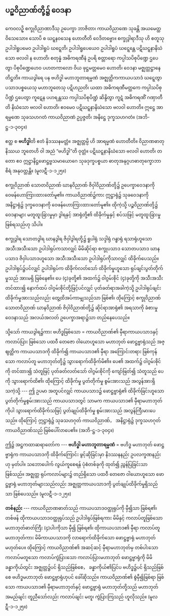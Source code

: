 ## ပဉ္စဝိညာဏ်တို့၌ ဝေဒနာ

ကေဝလဥှိ စက္ခုဝိညာဏာဒီသု ဥပေက္ခာ ဘာဇိတာ၊ ကာယဝိညာဏေ သုခန္တိ အယမေတ္ထ ဝိသေသော။ သောပိ စ ဃဋ္ဋနဝသေန ဟောတီတိ ဝေဒိတဗ္ဗော။ စက္ခုဒွါရာဒီသု ဟိ စတူသု ဥပါဒါရူပမေဝ ဥပါဒါရူပံ ဃဋ္ဋေတိ၊ ဥပါဒါရူပေယေဝ ဥပါဒါရူပံ ဃဋ္ဋေန္တေ ပဋိဃဋ္ဋနာနိဃံသော ဗလဝါ န ဟောတိ၊ စတုန္နံ အဓိကရဏီနံ ဥပရိ စတ္တာရော ကပ္ပါသပိစုပိဏ္ဍေ ဌပေတွာ ပိစုပိဏ္ဍေဟေဝ ပဟတကာလော ဝိယ ဖုဋ္ဌမတ္တမေဝ ဟောတိ၊ ဝေဒနာ မဇ္ဈတ္တဋ္ဌာနေ တိဋ္ဌတိ။ ကာယဒွါရေ ပန ဗဟိဒ္ဓါ မဟာဘူတာရမ္မဏံ အဇ္ဈတ္တိကကာယပသာဒံ ဃဋ္ဋေတွာ ပသာဒပစ္စယေသု မဟာဘူတေသု ပဋိဟညတိ၊ ယထာ အဓိကရဏီမတ္ထကေ ကပ္ပါသပိစုပိဏ္ဍံ ဌပေတွာ ကူဋေန ပဟရန္တဿ ကပ္ပါသပိစုပိဏ္ဍံ ဆိန္ဒိတွာ ကူဋံ အဓိကရဏိံ ဂဏှာတီတိ နိဃံသော ဗလဝါ ဟောတိ၊ ဧဝမေဝ ပဋိဃဋ္ဋနာနိဃံသော ဗလဝါ ဟောတိ။ ဣဋ္ဌေ အာရမ္မဏေ သုခသဟဂတံ ကာယဝိညာဏံ ဥပ္ပဇ္ဇတိ၊ အနိဋ္ဌေ ဒုက္ခသဟဂတံ။
<r>(အဘိ-ဋ္ဌ-၁-၃၀၄။)

ဧတ္ထ စ **ဗဟိဒ္ဓါ**တိ ဧတံ နိဒဿနမတ္တံ။ အဇ္ဈတ္တမ္ပိ ဟိ အာရမ္မဏံ ဟောတီတိ။ ဝိညာဏဓာတုနိဿယ ဘူတေဟိ ဝါ အညံ “ဗဟိဒ္ဓါ”တိ ဝုတ္တံ။ ပဋိဃဋ္ဋနာနိဃံသော ဗလဝါ ဟောတိ၊ တတော ဧဝ ဣဋ္ဌာနိဋ္ဌဖောဋ္ဌဗ္ဗသမာယောဂေ သုခဒုက္ခပစ္စယာ ဓာတုအနုဂ္ဂဟဓာတုက္ခောဘာ စိရံ အနုဝတ္တန္တိ။ (မူလဋီ-၁-၁၂၅။)

စက္ခုဝိညာဏ် သောတဝိညာဏ် ဃာနဝိညာဏ် ဇိဝှါဝိညာဏ်တို့၌ ဥပေက္ခာဝေဒနာကို ဝေဖန်ဟောကြားထားတော်မူ၏။ 
ကာယဝိညာဏ်၌ကား ဣဋ္ဌာရုံ၌ သုခဝေဒနာကို အနိဋ္ဌာရုံ၌ ဒုက္ခဝေဒနာကို ဝေဖန်ဟောကြားထားတော်မူ၏။ 
ထိုကဲ့သို့ ပဉ္စဝိညာဏ်တို့၌ ဝေဒနာများ မတူထူးခြားမှုမှာ ဒွါရနှင့် အာရုံတို့၏ ထိခိုက်မှုနှင့် စပ်သဖြင့် မတူထူးခြားမှု ဖြစ်ရသည်ဟု သိပါ။

စက္ခုဒွါရ သောတဒွါရ ဃာနဒွါရ ဇိဝှါဒွါရတို့၌ ရူပါရုံ သဒ္ဒါရုံ ဂန္ဓာရုံ ရသာရုံဟူသော အသီးအသီးသော ဥပါဒါရုပ်ကသာလျှင် မိမိဆိုင်ရာ စက္ခုပသာဒ သောတပသာဒ ဃာန ပသာဒ ဇိဝှါပသာဒဟူသော အသီးအသီးသော ဥပါဒါရုပ်ကိုသာလျှင် ထိခိုက်ပေသည်။ 
ဥပါဒါရုပ်၌ပင်လျှင် ဥပါဒါရုပ်က ထိခိုက်လတ်သော် ထိခိုက်မှုဟူသော ရုပ်ချင်းပွတ်တိုက်မှုသည် အားမရှိ ဖြစ်နေ၏။ 
ပေ (၄)ခုတို့၏ အထက်၌ ဝါဂွမ်းစိုင် (၄)ခုတို့ကို အသီးအသီး တင်ထား၍ နောက်ထပ် ဝါဂွမ်းစိုင်တို့ဖြင့်ပင်လျှင် ပုတ်ခတ်ရာအခါကဲ့သို့ ဥပါဒါရုပ်ချင်း ထိခိုက်မှုအားသည်လည်း တွေ့ထိအပ်ကာမျှသည်သာ ဖြစ်၏၊ ထိုကြောင့် စက္ခုဝိညာဏ် သောတဝိညာဏ် ဃာနဝိညာဏ် ဇိဝှါဝိညာဏ်တို့၌ ဆိုင်ရာအာရုံ၏ အရသာကို ခံစားမှုဝေဒနာသည် အလယ်အလတ် ဥပေက္ခာအရာ၌သာ တည်နေပေသည်။ 

သို့သော် ကာယဒွါရ၌ကား ဗဟိဒ္ဓဖြစ်သော = ကာယဝိညာဏ်၏ မှီရာကာယပသာဒနှင့် ကလာပ်ပြား ဖြစ်သော ပထဝီ တေဇော ဝါယောဟူသော မဟာဘုတ် ဖောဋ္ဌဗ္ဗာရုံသည် အဇ္ဈတ္တိက ကာယပသာဒကို ထိခိုက်၍ ကာယပသာဒ၏ မှီရာ အကြောင်းတရား ဖြစ်ကုန်သော ကလာပ်တူ မဟာဘုတ်တို့၌ သွားရောက်ထိခိုက်မိ၏။ 
ပေ၏ အထက်၌ ဝါဂွမ်းစိုင်ကို တင်ထား၍ သံတူဖြင့် ပုတ်ခတ်လတ်သော် ဝါဂွမ်းစိုင်ကို ကျော်ဖြတ်၍ သံတူသည် ပေကို သွားရောက်ထိ၏၊ ထိုကြောင့် ထိခိုက်မှု ပွတ်တိုက်မှု စွမ်းအားသည် အလွန်အားရှိသကဲ့သို့ --- ဤ ဥပမာ အတူပင်လျှင် ကာယပသာဒ၌ ဖောဋ္ဌဗ္ဗာရုံ၏ ထိခိုက်ခြင်းဟူသော ပွတ်တိုက်မှုစွမ်းအားသည် ကာယပသာဒတွင် သာမက ကာယပသာဒ၏ မှီရာမဟာဘုတ်ကိုပါ သွားရောက်ထိခိုက်သဖြင့် ပွတ်ချုပ်ထိခိုက်မှု စွမ်းအားသည် အလွန်ကြီးမားပေသည်။ 
ထိုကြောင့် ဣဋ္ဌာရုံ၌ သုခသဟဂုတ် ကာယဝိညာဏ်， အနိဋ္ဌာရုံ၌ ဒုက္ခသဟဂုတ် ကာယဝိညာဏ်သည် ဖြစ်ပေါ်လာပေ၏။ (အဘိ-ဋ္ဌ-၁-၃၀၄။)

ဤ၌ အဋ္ဌကထာဆရာတော်က --- **ဗဟိဒ္ဓါ မဟာဘူတာရမ္မဏံ** = ဗဟိဒ္ဓ မဟာဘုတ် ဖောဋ္ဌဗ္ဗာရုံက ကာယပသာဒကို ထိခိုက်ကြောင်း ဖွင့်ဆိုခြင်းမှာ နိဒဿနနည်း ဥပလက္ခဏနည်းဟု မှတ်ပါ။ 
သဘောပေါက် လွယ်ကူစေရန် ပုံစံတစ်ခုကို ထုတ်၍ ညွှန်ပြခြင်းသာ ဖြစ်သည်။ 
အဇ္ဈတ္တ ရုပ်ကလာပ်များ၌ တည်ရှိသော ပထဝီ တေဇော ဝါယောဟူသော ဖောဋ္ဌဗ္ဗာရုံ မဟာဘုတ်များသည်လည်း အဇ္ဈတ္တကာယပသာဒကို ပွတ်ချုပ်ထိခိုက်မှုရှိသည်သာ ဖြစ်ပေသည်။ (မူလဋီ-၁-၁၂၅။)

**တစ်နည်း** --- ကာယဝိညာဏဓာတ်သည် ကာယပသာဒဝတ္ထုရုပ်ကို မှီ၍သာ ဖြစ်ရ၏၊ တစ်ဖန် ထိုကာယပသာဒဝတ္ထုရုပ်သည် ဥပါဒါရုပ်ဖြစ်ရကား မိမိနှင့် ကလာပ်တူဖြစ်သော မဟာဘုတ်ဓာတ်ကြီး (၄)ပါးကိုသာ မှီ၍ ဖြစ်ရ၏၊ ထိုကာယပသာဒ၏ မှီရာ ကလာပ်တူ မဟာဘုတ်ကား မိမိကာယပသာဒကို လာရောက်ထိခိုက်သော ဖောဋ္ဌဗ္ဗာရုံ မဟာဘုတ် မဟုတ်ပေ။ 
ထိုကြောင့် ကာယဝိညာဏ်၏ အဆင့်ဆင့် မှီရာမဟာဘုတ်မှ တစ်ပါးသော ကလာပ်မတူသော ကလာပ်ကွဲပြားသော ကလာပ်ပြားမဟာဘုတ် ဖောဋ္ဌဗ္ဗာရုံကို မိမိခန္ဓာကိုယ်တွင်း အဇ္ဈတ္တ၌ပင် ရှိသည်ဖြစ်စေ， ခန္ဓာကိုယ်၏ပြင်ပ ဗဟိဒ္ဓ၌ပင် ရှိသည်ဖြစ်စေ ဗဟိဒ္ဓမဟာဘုတ် ဖောဋ္ဌဗ္ဗာရုံဟုပင် ခေါ်ဆိုသည်။ 
ကာယဝိညာဏ်၏ စွဲမှီ၍ဖြစ်ရာ ဖြစ်သော ကာယပသာဒ၏ မှီရာမဟာဘုတ်နှင့် ဖောဋ္ဌဗ္ဗာရုံ မဟာဘုတ်တို့သည် မဟာဘုတ်အမည်ချင်း တူညီသော်လည်း ကလာပ်ချင်း မတူ၊ ကွဲပြားကြသည် ဟူလိုသည်။ (မူလဋီ-၁-၁၂၅။)